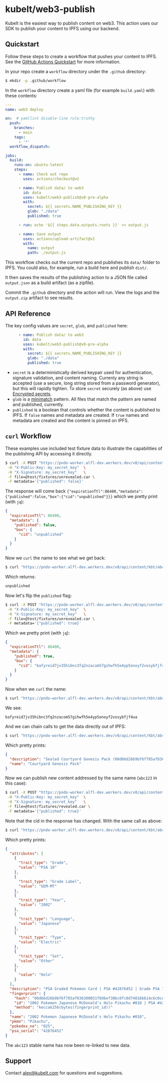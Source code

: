 # kubelt/web3-publish

Kubelt is the easiest way to publish content on web3. This action uses our SDK
to publish your content to IPFS using our backend.

## Quickstart

Follow these steps to create a workflow that pushes your content to IPFS. See 
the [GitHub Actions Quickstart](https://docs.github.com/en/actions/quickstart)
for more information.

In your repo create a `workflow` directory under the `.github` directory:

```bash
$ mkdir -p .github/workflow
```

In the `workflow` directory create a yaml file (for example `build.yaml`) with
these contents:

```yaml
---
name: web3 deploy

on:  # yamllint disable-line rule:truthy
  push:
    branches:
      - main
    tags:
      - '*'
  workflow_dispatch:

jobs:
  build:
    runs-on: ubuntu-latest
    steps:
      - name: Check out repo
        uses: actions/checkout@v2

      - name: Publish data/ to web3
        id: data
        uses: kubelt/web3-publish@v0-pre-alpha
        with:
          secret: ${{ secrets.NAME_PUBLISHING_KEY }}
          glob: "./data"
          published: true

      - run: echo '${{ steps.data.outputs.roots }}' >> output.js

      - name: Save output
        uses: actions/upload-artifact@v2
        with:
          name: output
          path: ./output.js
```

This workflow checks out the current repo and publishes its `data/` folder to
IPFS. You could also, for example, run a build here and publish `dist/`.

It then saves the results of the publishing action to a JSON file called
`output.json` as a build artifact (as a zipfile).

Commit the `.github` directory and the action will run. View the logs and the 
`output.zip` artifact to see results.

## API Reference

The key config values are `secret`, `glob`, and `published` here:

```yaml
      - name: Publish data/ to web3
        id: data
        uses: kubelt/web3-publish@v0-pre-alpha
        with:
          secret: ${{ secrets.NAME_PUBLISHING_KEY }}
          glob: "./data"
          published: true
```

- `secret` is a deterministically derived keypair used for authentication,
signature validation, and content naming. Currenly any string is accepted (use a
secure, long string stored from a password generator), but this will rapidly
tighten. To store `secret` securely (as above) use [Encrypted secrets](https://docs.github.com/en/actions/security-guides/encrypted-secrets).
- `glob` is a [minimatch](https://github.com/isaacs/minimatch) pattern. All
files that match the pattern are named and published, currently.
- `published` is a boolean that controls whether the content is published to
IPFS. If `false` names and metadata are created. If `true` names and metadata
are created and the content is pinned on IPFS.

## `curl` Workflow

These examples use included test fixture data to illustrate the capabilities of
the publishing API by accessing it directly.

```bash
$ curl -X POST "https://pndo-worker.alfl-dev.workers.dev/v0/api/content/kbt/abc123" \
 -H "X-Public-Key: my_secret_key"  \
 -H "X-Signature: my_secret_key"   \
 -F file=@test/fixtures/unrevealed.car \
 -F metadata='{"published": false}'
```

The response will come back `{"expirationTtl":86400,"metadata":{"published":false,"box":{"cid":"unpublished"}}}`
which we pretty print (with `jq`):

```json
{
  "expirationTtl": 86400,
  "metadata": {
    "published": false,
    "box": {
      "cid": "unpublished"
    }
  }
}
```

Now we `curl` the name to see what we get back:

```bash
$ curl "https://pndo-worker.alfl-dev.workers.dev/v0/api/content/kbt/abc123"
```

Which returns:

```bash
unpublished
```

Now let's flip the `published` flag:

```bash
$ curl -X POST "https://pndo-worker.alfl-dev.workers.dev/v0/api/content/kbt/abc123" \
 -H "X-Public-Key: my_secret_key"  \
 -H "X-Signature: my_secret_key"   \
 -F file=@test/fixtures/unrevealed.car \
 -F metadata='{"published": true}'
```

Which we pretty print (with `jq`):

```json
{
  "expirationTtl": 86400,
  "metadata": {
    "published": true,
    "box": {
      "cid": "bafyreid7jv35hibnc3fq2nzacom57gihwfh5e4yp5onoyf2vosybfjf4ua"
    }
  }
}
```

Now when we `curl` the name:

```bash
$ curl "https://pndo-worker.alfl-dev.workers.dev/v0/api/content/kbt/abc123"
```

We see:

```
bafyreid7jv35hibnc3fq2nzacom57gihwfh5e4yp5onoyf2vosybfjf4ua
```

And we can chain calls to get the data directly out of IPFS:

```bash
$ curl "https://pndo-worker.alfl-dev.workers.dev/v0/api/content/kbt/abc123" | ipfs dag get | jq
```

Which pretty prints:

```json
{
  "description": "Sealed Courtyard Genesis Pack (00d66d26b9bf6f785af036300051f8d6ef30bc0fc0d74016bb14c6c0ce462d8c)",
  "name": "Courtyard Genesis Pack"
}
```

Now we can publish new content addressed by the same name (`abc123` in this case):

```bash
$ curl -X POST "https://pndo-worker.alfl-dev.workers.dev/v0/api/content/kbt/abc123" \
 -H "X-Public-Key: my_secret_key"  \
 -H "X-Signature: my_secret_key"   \
 -F file=@test/fixtures/revealed.car \
 -F metadata='{"published": true}'
```

Note that the cid in the response has changed. With the same call as above:

```bash
$ curl "https://pndo-worker.alfl-dev.workers.dev/v0/api/content/kbt/abc123" | ipfs dag get | jq
```

Which pretty prints:

```json
{
  "attributes": [
    {
      "trait_type": "Grade",
      "value": "PSA 10"
    },
    {
      "trait_type": "Grade Label",
      "value": "GEM-MT"
    },
    {
      "trait_type": "Year",
      "value": "2002"
    },
    {
      "trait_type": "Language",
      "value": "Japanese"
    },
    {
      "trait_type": "Type",
      "value": "Electric"
    },
    {
      "trait_type": "Set",
      "value": "Other"
    },
    {
      "value": "Holo"
    }
  ],
  "description": "PSA Graded Pokemon Card | PSA #42876452 | Grade PSA 10 (GEM-MT)",
  "fingerprint": {
    "hash": "00d66d26b9bf6f785af036300051f8d6ef30bc0fc0d74016bb14c6c0ce462d8c",
    "id": "2002 Pokemon Japanese McDonald's Holo Pikachu #010 | PSA #42876452 | PSA 10 (GEM-MT)",
    "method": "keccak256(bytes(fingerprint_id))"
  },
  "name": "2002 Pokemon Japanese McDonald's Holo Pikachu #010",
  "pkmn": "Pikachu",
  "pokedex_no": "025",
  "psa_serial": "42876452"
}
```

The `abc123` stable name has now been re-linked to new data.

## Support

Contact [alex@kubelt.com](mailto:alex@kubelt.com) for questions and suggestions.
